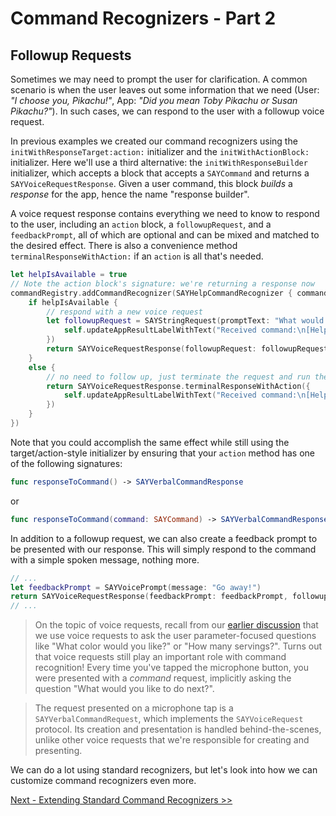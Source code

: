 # Command Recognizers - Part 2

## Followup Requests

Sometimes we may need to prompt the user for clarification. A common scenario is when the user leaves out some information that we need (User: _"I choose you, Pikachu!"_, App: _"Did you mean Toby Pikachu or Susan Pikachu?"_). In such cases, we can respond to the user with a followup voice request.

In previous examples we created our command recognizers using the `initWithResponseTarget:action:` initializer and the `initWithActionBlock:` initializer. Here we'll use a third alternative: the `initWithResponseBuilder` initializer, which accepts a block that accepts a `SAYCommand` and returns a `SAYVoiceRequestResponse`. Given a user command, this block _builds_ a _response_ for the app, hence the name "response builder".

A voice request response contains everything we need to know to respond to the user, including an `action` block, a `followupRequest`, and a `feedbackPrompt`, all of which are optional and can be mixed and matched to the desired effect. There is also a convenience method `terminalResponseWithAction:` if an `action` is all that's needed.

```swift
let helpIsAvailable = true
// Note the action block's signature: we're returning a response now
commandRegistry.addCommandRecognizer(SAYHelpCommandRecognizer { command -> SAYVoiceRequestResponse in
    if helpIsAvailable {
        // respond with a new voice request
        let followupRequest = SAYStringRequest(promptText: "What would you like help with?", action: { result in
            self.updateAppResultLabelWithText("Received command:\n[Help with \"\(result)\"")
        })
        return SAYVoiceRequestResponse(followupRequest: followupRequest)
    }
    else {
        // no need to follow up, just terminate the request and run the given action block
        return SAYVoiceRequestResponse.terminalResponseWithAction({
            self.updateAppResultLabelWithText("Received command:\n[Help, but none is available]")
        })
    }
})
```

Note that you could accomplish the same effect while still using the target/action-style initializer by ensuring that your `action` method has one of the following signatures:
```swift
func responseToCommand() -> SAYVerbalCommandResponse
```
or
```swift
func responseToCommand(command: SAYCommand) -> SAYVerbalCommandResponse
```

In addition to a followup request, we can also create a feedback prompt to be presented with our response. This will simply respond to the command with a simple spoken message, nothing more.

```swift
// ...
let feedbackPrompt = SAYVoicePrompt(message: "Go away!")
return SAYVoiceRequestResponse(feedbackPrompt: feedbackPrompt, followupRequest: nil, action: nil)
// ...
```

>On the topic of voice requests, recall from our [earlier discussion](./02-voice-requests.md) that we use voice requests to ask the user parameter-focused questions like "What color would you like?" or "How many servings?". Turns out that voice requests still play an important role with command recognition! Every time you've tapped the microphone button, you were presented with a *command* request, implicitly asking the question "What would you like to do next?".

>The request presented on a microphone tap is a `SAYVerbalCommandRequest`, which implements the `SAYVoiceRequest` protocol. Its creation and presentation is handled behind-the-scenes, unlike other voice requests that we're responsible for creating and presenting.

We can do a lot using standard recognizers, but let's look into how we can customize command recognizers even more.

[Next - Extending Standard Command Recognizers >>](./05-command-recognizers-part-3.md)
